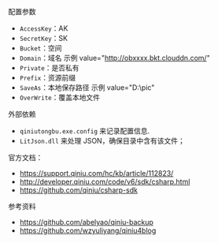 
 配置参数
+ `AccessKey`：AK
+ `SecretKey`：SK
+ `Bucket`：空间
+ `Domain`：域名 示例  value="http://obxxxx.bkt.clouddn.com/"
+ `Private`：是否私有
+ `Prefix`：资源前缀
+ `SaveAs`：本地保存路径 示例 value="D:\pic\"
+ `OverWrite`：覆盖本地文件

外部依赖
+  `qiniutongbu.exe.config` 来记录配置信息.
+  `LitJson.dll` 来处理 JSON，确保目录中含有该文件；

官方文档：
+ https://support.qiniu.com/hc/kb/article/112823/
+ http://developer.qiniu.com/code/v6/sdk/csharp.html
+ https://github.com/qiniu/csharp-sdk

参考资料

+ https://github.com/abelyao/qiniu-backup
+ https://github.com/wzyuliyang/qiniu4blog





